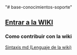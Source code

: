 "# base-conocimientos-soporte" 

## [Entrar a la WIKI](https://github.com/procesoseficientes/base-conocimientos-soporte/wiki)

### Como contribuir con la wiki
[Sintaxis md (Lenguaje de la wiki)](https://github.com/adam-p/markdown-here/wiki/Markdown-Cheatsheet)

